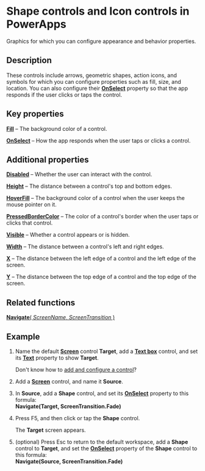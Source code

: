 <properties
    pageTitle="Shape controls and icon controls: reference | Microsoft PowerApps"
    description="Information, including properties and examples, about shape controls and icon controls"
    services=""
    suite="powerapps"
    documentationCenter="na"
    authors="aftowen"
    manager="erikre"
    editor=""
    tags=""/>

<tags
   ms.service="powerapps"
   ms.devlang="na"
   ms.topic="article"
   ms.tgt_pltfrm="na"
   ms.workload="na"
   ms.date="03/11/2016"
   ms.author="anneta"/>

# Shape controls and Icon controls in PowerApps #
Graphics for which you can configure appearance and behavior properties.

## Description ##
These controls include arrows, geometric shapes, action icons, and symbols for which you can configure properties such as fill, size, and location. You can also configure their **[OnSelect](../properties/properties-core.md)** property so that the app responds if the user clicks or taps the control.

## Key properties ##

**[Fill](../properties/properties-color-border.md)** – The background color of a control.

**[OnSelect](../properties/properties-core.md)** – How the app responds when the user taps or clicks a control.

## Additional properties ##

**[Disabled](../properties/properties-core.md)** – Whether the user can interact with the control.

**[Height](../properties/properties-size-location.md)** – The distance between a control's top and bottom edges.

**[HoverFill](../properties/properties-color-border.md)** – The background color of a control when the user keeps the mouse pointer on it.

**[PressedBorderColor](../properties/properties-color-border.md)** – The color of a control's border when the user taps or clicks that control.

**[Visible](../properties/properties-core.md)** – Whether a control appears or is hidden.

**[Width](../properties/properties-size-location.md)** – The distance between a control's left and right edges.

**[X](../properties/properties-size-location.md)** – The distance between the left edge of a control and the left edge of the screen.

**[Y](../properties/properties-size-location.md)** – The distance between the top edge of a control and the top edge of the screen.

## Related functions ##

[**Navigate**( *ScreenName*, *ScreenTransition* )](../functions/function-navigate.md)

## Example ##
1. Name the default **[Screen](control-screen.md)** control **Target**, add a **[Text box](control-text-box.md)** control, and set its **[Text](../properties/properties-core.md)** property to show **Target**.

	Don't know how to [add and configure a control](../add-configure-controls.md)?

1. Add a **[Screen](control-screen.md)** control, and name it **Source**.

1. In **Source**, add a **Shape** control, and set its **[OnSelect](../properties/properties-core.md)** property to this formula:
<br>**Navigate(Target, ScreenTransition.Fade)**

1. Press F5, and then click or tap the **Shape** control.

	The **Target** screen appears.

1. (optional) Press Esc to return to the default workspace, add a **Shape** control to **Target**, and set the **[OnSelect](../properties/properties-core.md)** property of the **Shape** control to this formula:
<br>**Navigate(Source, ScreenTransition.Fade)**
